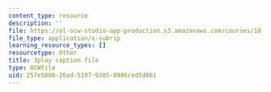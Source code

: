 ```yaml
---
content_type: resource
description: ''
file: https://ol-ocw-studio-app-production.s3.amazonaws.com/courses/18-01sc-single-variable-calculus-fall-2010/257e580626ad519793858986ced5d061_ShGBRUx2ub8.vtt
file_type: application/x-subrip
learning_resource_types: []
resourcetype: Other
title: 3play caption file
type: OCWFile
uid: 257e5806-26ad-5197-9385-8986ced5d061
---
```

